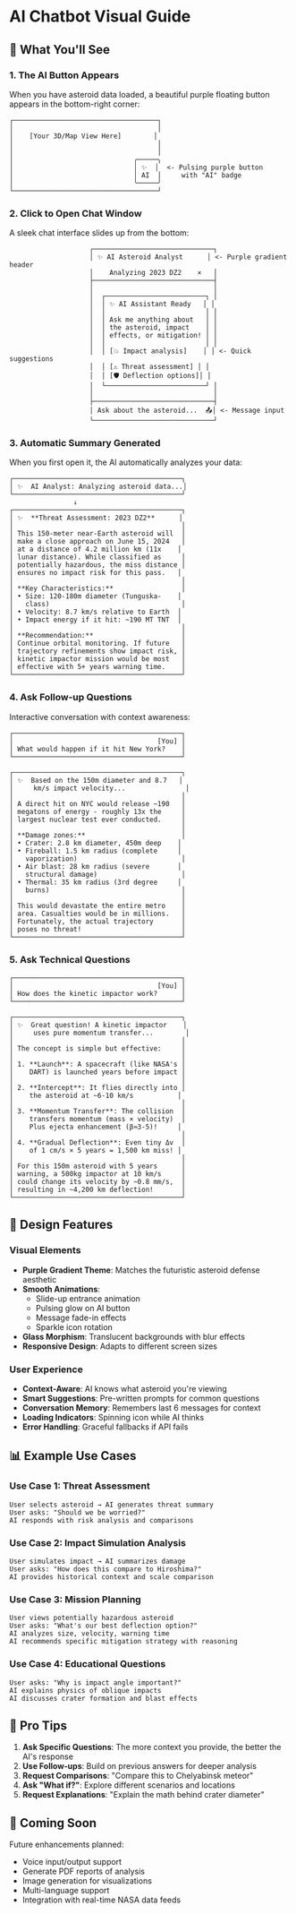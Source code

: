 # AI Chatbot Visual Guide

## 🎯 What You'll See

### 1. The AI Button Appears
When you have asteroid data loaded, a beautiful purple floating button appears in the bottom-right corner:

```
┌────────────────────────────────────┐
│                                    │
│    [Your 3D/Map View Here]        │
│                                    │
│                                    │
│                              ╭─────╮
│                              │ ✨  │  <- Pulsing purple button
│                              │ AI  │     with "AI" badge
│                              ╰─────╯
└────────────────────────────────────┘
```

### 2. Click to Open Chat Window
A sleek chat interface slides up from the bottom:

```
                    ┌──────────────────────────────┐
                    │ ✨ AI Asteroid Analyst      │ <- Purple gradient header
                    │    Analyzing 2023 DZ2    ×   │
                    ├──────────────────────────────┤
                    │                              │
                    │  ┌─────────────────────────┐ │
                    │  │ ✨ AI Assistant Ready   │ │
                    │  │                         │ │
                    │  │ Ask me anything about   │ │
                    │  │ the asteroid, impact    │ │
                    │  │ effects, or mitigation! │ │
                    │  │                         │ │
                    │  │ [💥 Impact analysis]    │ │ <- Quick suggestions
                    │  │ [⚠️ Threat assessment] │ │
                    │  │ [🛡️ Deflection options]│ │
                    │  └─────────────────────────┘ │
                    │                              │
                    ├──────────────────────────────┤
                    │ Ask about the asteroid...  📤│ <- Message input
                    └──────────────────────────────┘
```

### 3. Automatic Summary Generated
When you first open it, the AI automatically analyzes your data:

```
┌──────────────────────────────────────────┐
│ ✨  AI Analyst: Analyzing asteroid data...│
└──────────────────────────────────────────┘
                ↓
┌──────────────────────────────────────────┐
│ ✨  **Threat Assessment: 2023 DZ2**      │
│                                          │
│ This 150-meter near-Earth asteroid will  │
│ make a close approach on June 15, 2024   │
│ at a distance of 4.2 million km (11x    │
│ lunar distance). While classified as     │
│ potentially hazardous, the miss distance │
│ ensures no impact risk for this pass.   │
│                                          │
│ **Key Characteristics:**                 │
│ • Size: 120-180m diameter (Tunguska-    │
│   class)                                 │
│ • Velocity: 8.7 km/s relative to Earth  │
│ • Impact energy if it hit: ~190 MT TNT  │
│                                          │
│ **Recommendation:**                      │
│ Continue orbital monitoring. If future   │
│ trajectory refinements show impact risk, │
│ kinetic impactor mission would be most   │
│ effective with 5+ years warning time.    │
└──────────────────────────────────────────┘
```

### 4. Ask Follow-up Questions
Interactive conversation with context awareness:

```
┌──────────────────────────────────────────┐
│                                    [You] │
│ What would happen if it hit New York?    │
└──────────────────────────────────────────┘

┌──────────────────────────────────────────┐
│ ✨  Based on the 150m diameter and 8.7   │
│     km/s impact velocity...               │
│                                          │
│ A direct hit on NYC would release ~190   │
│ megatons of energy - roughly 13x the     │
│ largest nuclear test ever conducted.     │
│                                          │
│ **Damage zones:**                        │
│ • Crater: 2.8 km diameter, 450m deep    │
│ • Fireball: 1.5 km radius (complete     │
│   vaporization)                          │
│ • Air blast: 28 km radius (severe       │
│   structural damage)                     │
│ • Thermal: 35 km radius (3rd degree     │
│   burns)                                 │
│                                          │
│ This would devastate the entire metro    │
│ area. Casualties would be in millions.   │
│ Fortunately, the actual trajectory       │
│ poses no threat!                         │
└──────────────────────────────────────────┘
```

### 5. Ask Technical Questions

```
┌──────────────────────────────────────────┐
│                                    [You] │
│ How does the kinetic impactor work?      │
└──────────────────────────────────────────┘

┌──────────────────────────────────────────┐
│ ✨  Great question! A kinetic impactor    │
│     uses pure momentum transfer...        │
│                                          │
│ The concept is simple but effective:     │
│                                          │
│ 1. **Launch**: A spacecraft (like NASA's │
│    DART) is launched years before impact │
│                                          │
│ 2. **Intercept**: It flies directly into │
│    the asteroid at ~6-10 km/s           │
│                                          │
│ 3. **Momentum Transfer**: The collision  │
│    transfers momentum (mass × velocity)  │
│    Plus ejecta enhancement (β≈3-5)!     │
│                                          │
│ 4. **Gradual Deflection**: Even tiny Δv  │
│    of 1 cm/s × 5 years = 1,500 km miss! │
│                                          │
│ For this 150m asteroid with 5 years      │
│ warning, a 500kg impactor at 10 km/s     │
│ could change its velocity by ~0.8 mm/s,  │
│ resulting in ~4,200 km deflection!       │
└──────────────────────────────────────────┘
```

## 🎨 Design Features

### Visual Elements
- **Purple Gradient Theme**: Matches the futuristic asteroid defense aesthetic
- **Smooth Animations**: 
  - Slide-up entrance animation
  - Pulsing glow on AI button
  - Message fade-in effects
  - Sparkle icon rotation
- **Glass Morphism**: Translucent backgrounds with blur effects
- **Responsive Design**: Adapts to different screen sizes

### User Experience
- **Context-Aware**: AI knows what asteroid you're viewing
- **Smart Suggestions**: Pre-written prompts for common questions
- **Conversation Memory**: Remembers last 6 messages for context
- **Loading Indicators**: Spinning icon while AI thinks
- **Error Handling**: Graceful fallbacks if API fails

## 📊 Example Use Cases

### Use Case 1: Threat Assessment
```
User selects asteroid → AI generates threat summary
User asks: "Should we be worried?"
AI responds with risk analysis and comparisons
```

### Use Case 2: Impact Simulation Analysis
```
User simulates impact → AI summarizes damage
User asks: "How does this compare to Hiroshima?"
AI provides historical context and scale comparison
```

### Use Case 3: Mission Planning
```
User views potentially hazardous asteroid
User asks: "What's our best deflection option?"
AI analyzes size, velocity, warning time
AI recommends specific mitigation strategy with reasoning
```

### Use Case 4: Educational Questions
```
User asks: "Why is impact angle important?"
AI explains physics of oblique impacts
AI discusses crater formation and blast effects
```

## 🚀 Pro Tips

1. **Ask Specific Questions**: The more context you provide, the better the AI's response
2. **Use Follow-ups**: Build on previous answers for deeper analysis
3. **Request Comparisons**: "Compare this to Chelyabinsk meteor"
4. **Ask "What if?"**: Explore different scenarios and locations
5. **Request Explanations**: "Explain the math behind crater diameter"

## 🎯 Coming Soon

Future enhancements planned:
- Voice input/output support
- Generate PDF reports of analysis
- Image generation for visualizations
- Multi-language support
- Integration with real-time NASA data feeds
